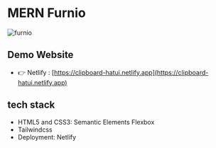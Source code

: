 # MERN Furnio

![furnio](/frontend/public/images/furnio.jpg)

## Demo Website

- 👉 Netlify : [https://clipboard-hatui.netlify.app](https://clipboard-hatui.netlify.app)

## tech stack

- HTML5 and CSS3: Semantic Elements Flexbox
- Tailwindcss
- Deployment: Netlify
